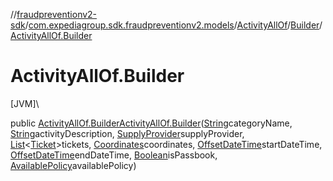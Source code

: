 //[fraudpreventionv2-sdk](../../../../index.md)/[com.expediagroup.sdk.fraudpreventionv2.models](../../index.md)/[ActivityAllOf](../index.md)/[Builder](index.md)/[ActivityAllOf.Builder](-activity-all-of.-builder.md)

# ActivityAllOf.Builder

[JVM]\

public [ActivityAllOf.Builder](index.md)[ActivityAllOf.Builder](-activity-all-of.-builder.md)([String](https://docs.oracle.com/javase/8/docs/api/java/lang/String.html)categoryName, [String](https://docs.oracle.com/javase/8/docs/api/java/lang/String.html)activityDescription, [SupplyProvider](../../-supply-provider/index.md)supplyProvider, [List](https://docs.oracle.com/javase/8/docs/api/java/util/List.html)&lt;[Ticket](../../-ticket/index.md)&gt;tickets, [Coordinates](../../-coordinates/index.md)coordinates, [OffsetDateTime](https://docs.oracle.com/javase/8/docs/api/java/time/OffsetDateTime.html)startDateTime, [OffsetDateTime](https://docs.oracle.com/javase/8/docs/api/java/time/OffsetDateTime.html)endDateTime, [Boolean](https://docs.oracle.com/javase/8/docs/api/java/lang/Boolean.html)isPassbook, [AvailablePolicy](../../-available-policy/index.md)availablePolicy)
